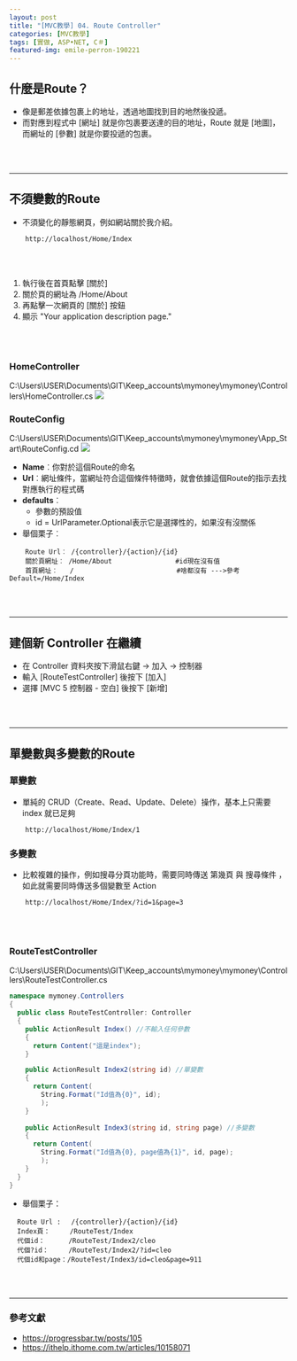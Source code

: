 ```yaml
---
layout: post
title: "[MVC教學] 04. Route Controller"
categories: [MVC教學]
tags: [實做, ASP•NET, C＃]
featured-img: emile-perron-190221
---
```



## 什麼是Route？ 
- 像是郵差依據包裹上的地址，透過地圖找到目的地然後投遞。
- 而對應到程式中 [網址] 就是你包裹要送達的目的地址，Route 就是 [地圖]，而網址的 [參數] 就是你要投遞的包裹。

<br/><br/>

***

## 不須變數的Route
- 不須變化的靜態網頁，例如網站關於我介紹。
```
    http://localhost/Home/Index
```

<br/><br/>

1. 執行後在首頁點擊 [關於] 
2. 關於頁的網址為 /Home/About
3. 再點擊一次網頁的 [關於] 按鈕
4. 顯示 "Your application description page."

<br/><br/>

### HomeController
C:\Users\USER\Documents\GIT\Keep_accounts\mymoney\mymoney\Controllers\HomeController.cs
![](https://s3.amazonaws.com/notejoy/note_images/146088.2.2018-10-16%20%E4%B8%8A%E5%8D%88%2011-12-18.jpg)
​
### RouteConfig
C:\Users\USER\Documents\GIT\Keep_accounts\mymoney\mymoney\App_Start\RouteConfig.cd
![](https://s3.amazonaws.com/notejoy/note_images/146088.1.2018-10-16%20%E4%B8%8A%E5%8D%88%2011-14-12.jpg)
​
- **Name**︰你對於這個Route的命名
- **Url**︰網址條件，當網址符合這個條件特徵時，就會依據這個Route的指示去找對應執行的程式碼
- **defaults**︰
    - 參數的預設值
    - id = UrlParameter.Optional表示它是選擇性的，如果沒有沒關係
- 舉個栗子︰
```
    Route Url︰ /{controller}/{action}/{id}  
    關於頁網址︰ /Home/About                #id現在沒有值
    首頁網址︰   /                          #啥都沒有 --->參考Default=/Home/Index 
```

<br/><br/>

***

## 建個新 Controller 在繼續
- 在 Controller 資料夾按下滑鼠右鍵 -> 加入 -> 控制器
- 輸入 [RouteTestController] 後按下 [加入]
- 選擇 [MVC 5 控制器 - 空白] 後按下 [新增]

<br/><br/>

***

## 單變數與多變數的Route

### 單變數
- 單純的 CRUD（Create、Read、Update、Delete）操作，基本上只需要 index 就已足夠
```
    http://localhost/Home/Index/1
```

### 多變數
- 比較複雜的操作，例如搜尋分頁功能時，需要同時傳送 第幾頁 與 搜尋條件 ，如此就需要同時傳送多個變數至 Action
```
    http://localhost/Home/Index/?id=1&page=3
```

<br/><br/>

### RouteTestController

C:\Users\USER\Documents\GIT\Keep_accounts\mymoney\mymoney\Controllers\RouteTestController.cs
```csharp
namespace mymoney.Controllers
{
  public class RouteTestController: Controller
  {
    public ActionResult Index() //不輸入任何參數
    {
      return Content("這是index");
    }

    public ActionResult Index2(string id) //單變數
    {
      return Content(
        String.Format("Id值為{0}", id);
        );
    }
                
    public ActionResult Index3(string id, string page) //多變數
    {
      return Content(
        String.Format("Id值為{0}, page值為{1}", id, page);
        );
    }
  }
}
```

- 舉個栗子：
```
  Route Url : 　/{controller}/{action}/{id}  
  Index頁：　　　/RouteTest/Index
  代個id： 　　　/RouteTest/Index2/cleo
  代個?id：　　　/RouteTest/Index2/?id=cleo
  代個id和page：/RouteTest/Index3/id=cleo&page=911
```



<br/><br/>

***
### 參考文獻
- https://progressbar.tw/posts/105
- https://ithelp.ithome.com.tw/articles/10158071






